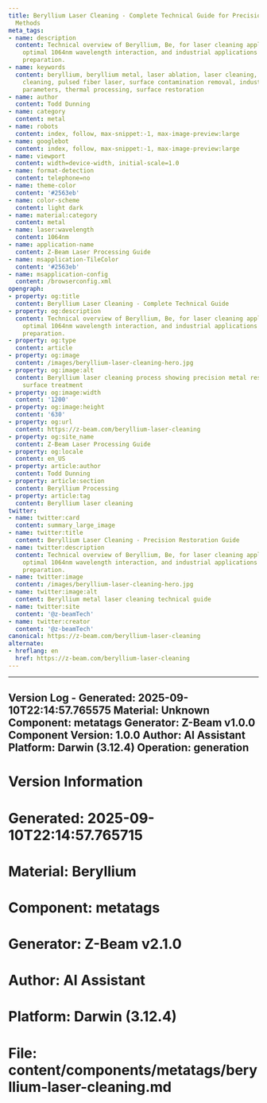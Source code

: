 ```yaml
---
title: Beryllium Laser Cleaning - Complete Technical Guide for Precision Metal Restoration
  Methods
meta_tags:
- name: description
  content: Technical overview of Beryllium, Be, for laser cleaning applications, including
    optimal 1064nm wavelength interaction, and industrial applications in surface
    preparation.
- name: keywords
  content: beryllium, beryllium metal, laser ablation, laser cleaning, non-contact
    cleaning, pulsed fiber laser, surface contamination removal, industrial laser
    parameters, thermal processing, surface restoration
- name: author
  content: Todd Dunning
- name: category
  content: metal
- name: robots
  content: index, follow, max-snippet:-1, max-image-preview:large
- name: googlebot
  content: index, follow, max-snippet:-1, max-image-preview:large
- name: viewport
  content: width=device-width, initial-scale=1.0
- name: format-detection
  content: telephone=no
- name: theme-color
  content: '#2563eb'
- name: color-scheme
  content: light dark
- name: material:category
  content: metal
- name: laser:wavelength
  content: 1064nm
- name: application-name
  content: Z-Beam Laser Processing Guide
- name: msapplication-TileColor
  content: '#2563eb'
- name: msapplication-config
  content: /browserconfig.xml
opengraph:
- property: og:title
  content: Beryllium Laser Cleaning - Complete Technical Guide
- property: og:description
  content: Technical overview of Beryllium, Be, for laser cleaning applications, including
    optimal 1064nm wavelength interaction, and industrial applications in surface
    preparation.
- property: og:type
  content: article
- property: og:image
  content: /images/beryllium-laser-cleaning-hero.jpg
- property: og:image:alt
  content: Beryllium laser cleaning process showing precision metal restoration and
    surface treatment
- property: og:image:width
  content: '1200'
- property: og:image:height
  content: '630'
- property: og:url
  content: https://z-beam.com/beryllium-laser-cleaning
- property: og:site_name
  content: Z-Beam Laser Processing Guide
- property: og:locale
  content: en_US
- property: article:author
  content: Todd Dunning
- property: article:section
  content: Beryllium Processing
- property: article:tag
  content: Beryllium laser cleaning
twitter:
- name: twitter:card
  content: summary_large_image
- name: twitter:title
  content: Beryllium Laser Cleaning - Precision Restoration Guide
- name: twitter:description
  content: Technical overview of Beryllium, Be, for laser cleaning applications, including
    optimal 1064nm wavelength interaction, and industrial applications in surface
    preparation.
- name: twitter:image
  content: /images/beryllium-laser-cleaning-hero.jpg
- name: twitter:image:alt
  content: Beryllium metal laser cleaning technical guide
- name: twitter:site
  content: '@z-beamTech'
- name: twitter:creator
  content: '@z-beamTech'
canonical: https://z-beam.com/beryllium-laser-cleaning
alternate:
- hreflang: en
  href: https://z-beam.com/beryllium-laser-cleaning
---
```


---
Version Log - Generated: 2025-09-10T22:14:57.765575
Material: Unknown
Component: metatags
Generator: Z-Beam v1.0.0
Component Version: 1.0.0
Author: AI Assistant
Platform: Darwin (3.12.4)
Operation: generation
---

# Version Information
# Generated: 2025-09-10T22:14:57.765715
# Material: Beryllium
# Component: metatags
# Generator: Z-Beam v2.1.0
# Author: AI Assistant
# Platform: Darwin (3.12.4)
# File: content/components/metatags/beryllium-laser-cleaning.md